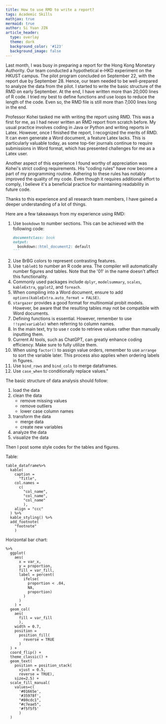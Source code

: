 ```yaml
---
title: How to use RMD to write a report?
tags: Academic Skills
mathjax: true
mermaid: true
author: Si Yuan JIN
article_header:
  type: overlay
  theme: dark
  background_color: '#123'
  background_image: false
---
```


Last month, I was busy in preparing a report for the Hong Kong Monetary Authority. Our team conducted a hypothetical e-HKD experiment on the HKUST campus. The pilot program concluded on September 22, with the report due by September 28. Hence, our team needed to be well-prepared to analyze the data from the pilot. I started to write the basic structure of the RMD on early September. At the end, I have written more than 20,000 lines of R code. I tried my best to define functions and use loops to reduce the length of the code. Even so, the RMD file is still more than 7,000 lines long in the end.

Professor Kohei tasked me with writing the report using RMD. This was a first for me, as I had never written an RMD report from scratch before. My usual practice involves coding in Java or Python and writing reports in Latex. However, once I finished the report, I recognized the merits of RMD. It can even generate a Word document, a feature Latex lacks. This is particularly valuable today, as some top-tier journals continue to require submissions in Word format, which has presented challenges for me as a Latex user.

Another aspect of this experience I found worthy of appreciation was Kohei's strict coding requirements. His "coding rules" have now become a part of my programming routine. Adhering to these rules has notably improved the quality of my code. Even though it requires additional effort to comply, I believe it's a beneficial practice for maintaining readability in future code.

Thanks to this experience and all research team members, I have gained a deeper understanding of a lot of things. 

Here are a few takeaways from my experience using RMD:

1. Use `bookdown` to number sections. This can be achieved with the following code:
   ````markdown
   documentclass: book
   output:
     bookdown::html_document2: default
   ```
2. Use BrBG colors to represent contrasting features.
3. Use `table01` to number an R code area. The compiler will automatically number figures and tables. Note that the '01' in the name doesn't affect this functionality.
4. Commonly used packages include `dplyr`, `modelsummary`, `scales`, `kableExtra`, `ggplot2`, and `foreach`.
5. When compiling into a Word document, ensure to add `options(kableExtra.auto_format = FALSE)`.
6. `stargazer` provides a good format for multinomial probit models. However, be aware that the resulting tables may not be compatible with Word documents.
7. Defining functions is essential. However, remember to use `!!sym(variable)` when referring to column names.
8. In the main text, try to use r code to retrieve values rather than manually inputting them.
9. Current AI tools, such as ChatGPT, can greatly enhance coding efficiency. Make sure to fully utilize them.
10. When using `factor()` to assign value orders, remember to use `arrange` to sort the variable later. This process also applies when ordering labels in figures.
11. Use `bind_rows` and `bind_cols` to merge dataframes.
12. Use `case_when` to conditionally replace values."



The basic structure of data analysis should follow:
1. load the data
2. clean the data
    - remove missing values
    - remove outliers
    - lower case column names
3. transform the data
    - merge data
    - create new variables
4. analyze the data
5. visualize the data


Then I post some style codes for the tables and figures.

Table:
```
table_dataframe%>%
  kable(
    caption = 
      "Title",
    col.names = 
      c(
        "col_name",
        "col_name",
        "col_name"
        ),
    align = "ccc"
  ) %>%
  kable_styling() %>%
  add_footnote(
    "footnote"
    )
```

Horizontal bar chart:
```
%>%
  ggplot(
    aes(
      x = var_x,
      y = proportion,
      fill = var_fill,
      label = percent(
        ifelse(
          proportion < .04,
          NA,
          proportion)
        )
      )
    ) +
  geom_col(
    aes(
      fill = var_fill
      ),
    width = 0.7,
    position = 
      position_fill(
        reverse = TRUE
      )
  ) + 
  coord_flip() +
  theme_classic() + 
  geom_text(
    position = position_stack(
      vjust = 0.5,
      reverse = TRUE),
    size=2.5) +
  scale_fill_manual(
    values=c(
      '#01665e',
      '#35978f',
      "#80cdc1",
      "#c7eae5",
      '#f5f5f5'
      )
  ) 
```



